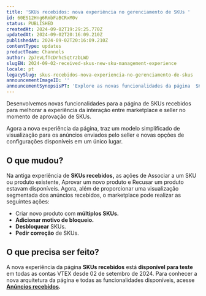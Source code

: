 ```yaml
---
title: 'SKUs recebidos: nova experiência no gerenciamento de SKUs '
id: 60ES12Hng6RmbFaBCRxM0v
status: PUBLISHED
createdAt: 2024-09-02T19:29:25.770Z
updatedAt: 2024-09-02T20:16:09.210Z
publishedAt: 2024-09-02T20:16:09.210Z
contentType: updates
productTeam: Channels
author: 2p7evLfTcDrhc5qtrzbLWD
slugEN: 2024-09-02-received-skus-new-sku-management-experience
locale: pt
legacySlug: skus-recebidos-nova-experiencia-no-gerenciamento-de-skus
announcementImageID: ''
announcementSynopsisPT: 'Explore as novas funcionalidades da página  SKUs recebidos, desenvolvidas para facilitar o dia a dia da sua operação.'
---
```


Desenvolvemos novas funcionalidades para a página de SKUs recebidos para melhorar a experiência da interação entre marketplace e seller no momento de aprovação de SKUs.  

Agora a nova experiência da página, traz um modelo simplificado de visualização para os anúncios enviados pelo seller e novas opções de configurações disponíveis em um único lugar.  

## O que mudou?

Na antiga experiência de **SKUs recebidos,** as ações de Associar a um SKU ou produto existente, Aprovar um novo produto e Recusar um produto estavam disponíveis. 
Agora, além de proporcionar uma visualização segmentada dos anúncios recebidos, o marketplace pode realizar as seguintes ações:  

- Criar novo produto com **múltiplos SKUs.**  
- **Adicionar motivo de bloqueio.**  
- **Desbloquear** SKUs.  
- **Pedir correção** de SKUs.  

## O que precisa ser feito?

A nova experiência da página **SKUs recebidos** está **disponível para teste** em todas as contas VTEX desde 02 de setembro de 2024. 
Para conhecer a nova arquitetura da página e todas as funcionalidades disponíveis, acesse **[Anúncios recebidos](https://help.vtex.com/pt/tutorial/skus-recebidos-beta--4hxDUmbgOEVFSTU2Eqi8DK).**
